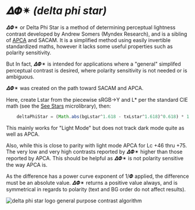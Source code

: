 # 𝜟𝜱✴︎ _(delta phi star)_
𝜟𝜱✴︎ or Delta Phi Star is a method of determining perceptual lightness contrast developed by Andrew Somers (Myndex Research), and is a sibling of [APCA](https://github.com/Myndex/SAPC-APCA) and SACAM. It is a simplified method using easily invertible standardized maths, however it lacks some useful properties such as polarity sensitivity.

But In fact, 𝜟𝜱✴︎ is intended for applications where a "general" simplifed perceptual contrast is desired, where polarity sensitivity is not needed or is ambiguous.

𝜟𝜱✴︎ was created on the path toward SACAM and APCA.

Here, create Lstar from the piecewise sRGB->Y and L* per the standard CIE math (see the [See Stars](https://github.com/Myndex/seestars) microlibrary), then:

```js
    deltaPhiStar = (Math.abs(bgLstar^1.618 - txLstar^1.618)^0.618) * 1.3333 - 0.3333 ;
```

This mainly works for "Light Mode" but does not track dark mode quite as well as APCA.

Also, while this is close to parity with light mode APCA for Lc +46 thru +75. The very low and very high contrasts reported by 𝜟𝜱✴︎ higher than those reported by APCA. This should be helpful as 𝜟𝜱✴︎ is not polarity sensitive the way APCA is.

As the difference has a power curve exponent of 1/𝜱 applied, the difference must be an absolute value. 𝜟𝜱✴︎ returns a positive value always, and is symmetrical in regards to polarity (text and BG order do not affect results).

![delta phi star logo general purpose contrast algorithm](https://user-images.githubusercontent.com/42009457/183782606-309d650e-8c74-4701-92a3-431179ed287f.png)
